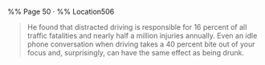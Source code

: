 %% Page 50 · %% Location506
> He found that distracted driving is responsible for 16 percent of all traffic fatalities and nearly half a million injuries annually. Even an idle phone conversation when driving takes a 40 percent bite out of your focus and, surprisingly, can have the same effect as being drunk. 
